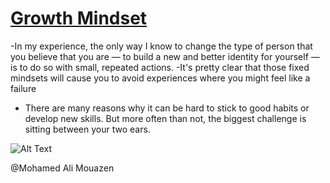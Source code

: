# [Growth Mindset](https://www.atlassian.com/blog/inside-atlassian/growth-mindset)
-In my experience, the only way I know to change the type of person that you believe that you are — to build a new and better identity for yourself — is to do so with small, repeated actions.
-It's pretty clear that those fixed mindsets will cause you to avoid experiences where you might feel like a failure
- There are many reasons why it can be hard to stick to good habits or develop new skills. But more often than not, the biggest challenge is sitting between your two ears.


![Alt Text](https://3kllhk1ibq34qk6sp3bhtox1-wpengine.netdna-ssl.com/wp-content/uploads/NewGrowthMindset2.png)


@Mohamed Ali Mouazen

        
